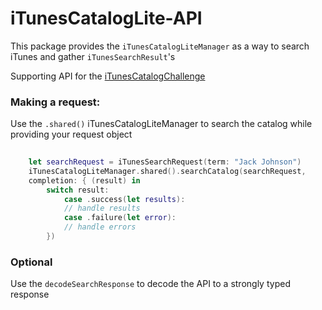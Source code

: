 # iTunesCatalogLite-API

This package provides the `iTunesCatalogLiteManager` as a way to search iTunes and gather `iTunesSearchResult`'s

Supporting API for the [iTunesCatalogChallenge](https://github.com/rajeejones/iTunesCatalogLite)

### Making a request:

Use the `.shared()` iTunesCatalogLiteManager to search the catalog while providing your request object

```swift
    
    let searchRequest = iTunesSearchRequest(term: "Jack Johnson")
    iTunesCatalogLiteManager.shared().searchCatalog(searchRequest,
    completion: { (result) in 
        switch result:
            case .success(let results):
            // handle results
            case .failure(let error):
            // handle errors
        })
```

### Optional 

Use the `decodeSearchResponse` to decode the API  to a strongly typed response

